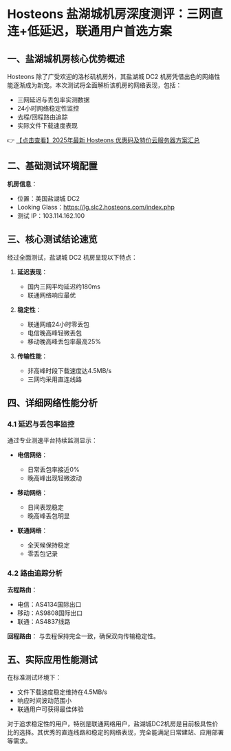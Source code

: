 # Hosteons 盐湖城机房深度测评：三网直连+低延迟，联通用户首选方案

## 一、盐湖城机房核心优势概述

Hosteons 除了广受欢迎的洛杉矶机房外，其盐湖城 DC2 机房凭借出色的网络性能逐渐成为新宠。本次测试将全面解析该机房的网络表现，包括：

- 三网延迟与丢包率实测数据
- 24小时网络稳定性监控
- 去程/回程路由追踪
- 实际文件下载速度表现

👉 [【点击查看】2025年最新 Hosteons 优惠码及特价云服务器方案汇总](https://bit.ly/hosteons)

## 二、基础测试环境配置

**机房信息**：
- 位置：美国盐湖城 DC2
- Looking Glass：https://lg.slc2.hosteons.com/index.php
- 测试 IP：103.114.162.100

## 三、核心测试结论速览

经过全面测试，盐湖城 DC2 机房呈现以下特点：

1. **延迟表现**：
   - 国内三网平均延迟约180ms
   - 联通网络响应最优

2. **稳定性**：
   - 联通网络24小时零丢包
   - 电信晚高峰轻微丢包
   - 移动晚高峰丢包率最高25%

3. **传输性能**：
   - 非高峰时段下载速度达4.5MB/s
   - 三网均采用直连线路

## 四、详细网络性能分析

### 4.1 延迟与丢包率监控

通过专业测速平台持续监测显示：

- **电信网络**：
  - 日常丢包率接近0%
  - 晚高峰出现轻微波动

- **移动网络**：
  - 日间表现稳定
  - 晚高峰丢包明显

- **联通网络**：
  - 全天候保持稳定
  - 零丢包记录

### 4.2 路由追踪分析

**去程路由**：
- 电信：AS4134国际出口
- 移动：AS9808国际出口
- 联通：AS4837线路

**回程路由**：
与去程保持完全一致，确保双向传输稳定性。

## 五、实际应用性能测试

在标准测试环境下：

- 文件下载速度稳定维持在4.5MB/s
- 响应时间波动范围小
- 联通用户可获得最佳体验

对于追求稳定性的用户，特别是联通网络用户，盐湖城DC2机房是目前极具性价比的选择。其优秀的直连线路和稳定的网络表现，完全能满足日常建站、应用部署等需求。